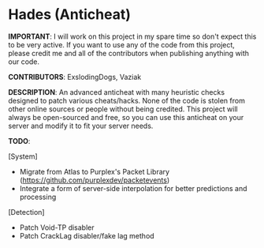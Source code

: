# Hades (Anticheat)
**IMPORTANT**: I will work on this project in my spare time so don't expect this to be very active. If you want to use any of the code from this project, please credit me and all of the contributors when publishing anything with our code.

**CONTRIBUTORS**: ExslodingDogs, Vaziak

**DESCRIPTION**:
An advanced anticheat with many heuristic checks designed to patch various cheats/hacks. None of the code is stolen from other online sources or people without being credited. This project will always be open-sourced and free, so you can use this anticheat on your server and modify it to fit your server needs.

**TODO**:

[System]
- Migrate from Atlas to Purplex's Packet Library (https://github.com/purplexdev/packetevents)
- Integrate a form of server-side interpolation for better predictions and processing

[Detection]
- Patch Void-TP disabler
- Patch CrackLag disabler/fake lag method
